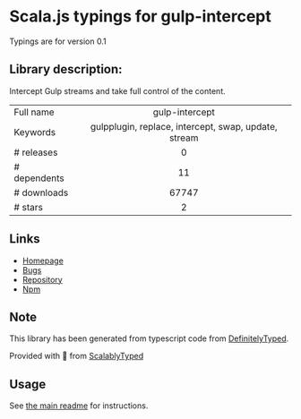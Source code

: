 
# Scala.js typings for gulp-intercept

Typings are for version 0.1

## Library description:
Intercept Gulp streams and take full control of the content.

|                    |                 |
| ------------------ | :-------------: |
| Full name          | gulp-intercept |
| Keywords           | gulpplugin, replace, intercept, swap, update, stream |
| # releases         | 0 |
| # dependents       | 11 |
| # downloads        | 67747 |
| # stars            | 2 |

## Links
- [Homepage](https://github.com/khilnani/gulp-intercept#readme)
- [Bugs](https://github.com/khilnani/gulp-intercept/issues)
- [Repository](https://github.com/khilnani/gulp-intercept)
- [Npm](https://www.npmjs.com/package/gulp-intercept)
    


## Note
This library has been generated from typescript code from [DefinitelyTyped](https://definitelytyped.org).

Provided with :purple_heart: from [ScalablyTyped](https://github.com/oyvindberg/ScalablyTyped)

## Usage
See [the main readme](../../readme.md) for instructions.


